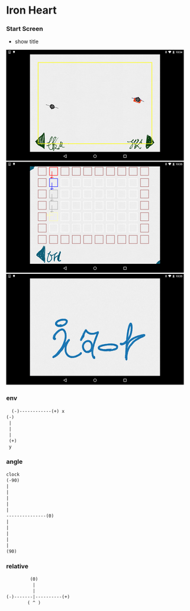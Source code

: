 # Iron Heart


### Start Screen
* show title

![](aaa.png)
![](bbb.png)
![](ccc.png)

### env

```
  (-)------------(+) x
(-)
 |
 |
 |
 (+)
 y
```

### angle
```
clock
(-90)
|
|
|
|
|
---------------(0)
|
|
|
|
|
(90)
```

### relative
```
         (0)
          |
          |
(-)-------|----------(+)
        ( ^ )
```
